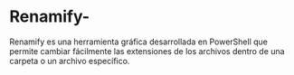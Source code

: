 # Renamify-
 Renamify es una herramienta gráfica desarrollada en PowerShell que permite cambiar fácilmente las extensiones de los archivos dentro de una carpeta o un archivo específico.
